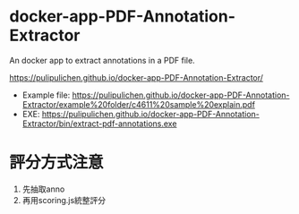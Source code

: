 # docker-app-PDF-Annotation-Extractor
An docker app to extract annotations in a PDF file.

https://pulipulichen.github.io/docker-app-PDF-Annotation-Extractor/

- Example file: https://pulipulichen.github.io/docker-app-PDF-Annotation-Extractor/example%20folder/c4611%20sample%20explain.pdf
- EXE: https://pulipulichen.github.io/docker-app-PDF-Annotation-Extractor/bin/extract-pdf-annotations.exe

# 評分方式注意

1. 先抽取anno
2. 再用scoring.js統整評分
